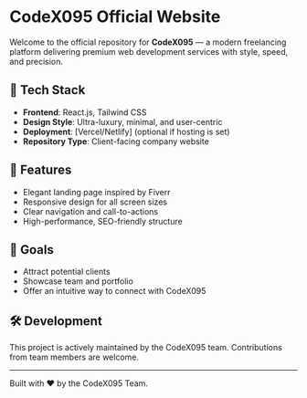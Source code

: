 # CodeX095 Official Website

Welcome to the official repository for **CodeX095** — a modern freelancing platform delivering premium web development services with style, speed, and precision.

## 🚀 Tech Stack
- **Frontend**: React.js, Tailwind CSS
- **Design Style**: Ultra-luxury, minimal, and user-centric
- **Deployment**: [Vercel/Netlify] (optional if hosting is set)
- **Repository Type**: Client-facing company website

## 🌟 Features
- Elegant landing page inspired by Fiverr
- Responsive design for all screen sizes
- Clear navigation and call-to-actions
- High-performance, SEO-friendly structure

## 📌 Goals
- Attract potential clients
- Showcase team and portfolio
- Offer an intuitive way to connect with CodeX095

## 🛠️ Development
This project is actively maintained by the CodeX095 team. Contributions from team members are welcome.

---

Built with ❤️ by the CodeX095 Team.
